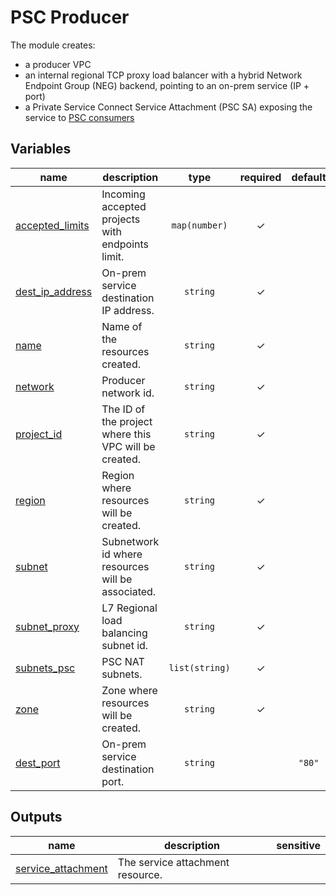 # PSC Producer

The module creates:

- a producer VPC
- an internal regional TCP proxy load balancer with a hybrid Network Endpoint Group (NEG) backend, pointing to an on-prem service (IP + port)
- a Private Service Connect Service Attachment (PSC SA) exposing the service to [PSC consumers](../psc-consumer/README.md)
<!-- BEGIN TFDOC -->

## Variables

| name | description | type | required | default |
|---|---|:---:|:---:|:---:|
| [accepted_limits](variables.tf#L17) | Incoming accepted projects with endpoints limit. | <code>map&#40;number&#41;</code> | ✓ |  |
| [dest_ip_address](variables.tf#L22) | On-prem service destination IP address. | <code>string</code> | ✓ |  |
| [name](variables.tf#L33) | Name of the resources created. | <code>string</code> | ✓ |  |
| [network](variables.tf#L38) | Producer network id. | <code>string</code> | ✓ |  |
| [project_id](variables.tf#L43) | The ID of the project where this VPC will be created. | <code>string</code> | ✓ |  |
| [region](variables.tf#L48) | Region where resources will be created. | <code>string</code> | ✓ |  |
| [subnet](variables.tf#L53) | Subnetwork id where resources will be associated. | <code>string</code> | ✓ |  |
| [subnet_proxy](variables.tf#L58) | L7 Regional load balancing subnet id. | <code>string</code> | ✓ |  |
| [subnets_psc](variables.tf#L63) | PSC NAT subnets. | <code>list&#40;string&#41;</code> | ✓ |  |
| [zone](variables.tf#L68) | Zone where resources will be created. | <code>string</code> | ✓ |  |
| [dest_port](variables.tf#L27) | On-prem service destination port. | <code>string</code> |  | <code>&#34;80&#34;</code> |

## Outputs

| name | description | sensitive |
|---|---|:---:|
| [service_attachment](outputs.tf#L17) | The service attachment resource. |  |

<!-- END TFDOC -->
